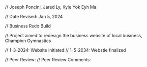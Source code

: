 // Joseph Poncini, Jared Ly, Kyle Yok Eyh Ma

 // Date Revised: Jan 5, 2024

 // Business Redo Build

 // Project aimed to redesign the business website of local business, Champion Gymnastics

 // 1-3-2024: Website initiated
 // 1-5-2034: Webstie finalized

// Peer Review:
// Peer Review Comments:
